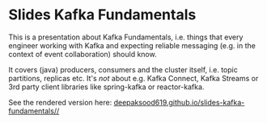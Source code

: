 # Slides Kafka Fundamentals

This is a presentation about Kafka Fundamentals, i.e. things that every engineer working with Kafka
and expecting reliable messaging (e.g. in the context of event collaboration) should know.

It covers (java) producers, consumers and the cluster itself, i.e. topic partitions, replicas etc.
It's <em>not</em> about e.g. Kafka Connect, Kafka Streams or  3rd party client libraries like spring-kafka or reactor-kafka.

See the rendered version here: [deepaksood619.github.io/slides-kafka-fundamentals//](https://deepaksood619.github.io/slides-kafka-fundamentals/)
